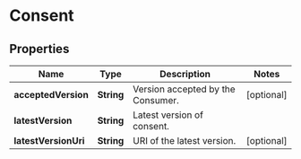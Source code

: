 

# Consent


## Properties

| Name | Type | Description | Notes |
|------------ | ------------- | ------------- | -------------|
|**acceptedVersion** | **String** | Version accepted by the Consumer. |  [optional] |
|**latestVersion** | **String** | Latest version of consent. |  |
|**latestVersionUri** | **String** | URI of the latest version. |  [optional] |



